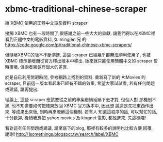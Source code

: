 xbmc-traditional-chinese-scraper
================================

給 XBMC 使用的正體中文電影資料 scraper

接觸 XBMC 也有一段時間了,很感謝之前一些大大的貢獻, 讓我們得以在XBMC裡
看到正體中文的電影資料, 如 mingjen 兄 的
https://code.google.com/p/traditional-chinese-xbmc-scrapers/

但隨著XBMC的版本不斷演進, 這些 scraper 已經幾乎都無法順利使用了,
也被 XBMC 標示損壞而從官方釋出版本中移出.
後來就只能使用簡體中文的 scraper 暫時撐著, 但兩者畢竟有很大的差異.

於是自已利用閒暇時間, 參考網路上找到的資料, 重新寫了新的 AtMovies 
的 scraper, 目前這一版本看起來已經有不錯的效果, 希望大家試試看, 
若有任何問題或建議, 請再提出.

理論上, 這些 scraper 應該要從之前的專案繼續延續下去才對, 但個人對
那機制不熟, 也不知道要如何把結果放回 XBMC 官方版本中, 因此想
說還是先把東西作出來, 等成果出來後, 到時再來瞭解這個機制. 若有人
知道這程序的話, 可以幫忙的話, 十分歡迎, 後續我想把 yahoo.movies 
及 kingnet 電影, 都放進來, 先這樣囉!

若對這有任何問題或建議, 請至底下的blog, 那裡有較多的說明也比較方便
回覆, 謝謝!
http://1somethings.blogspot.tw/search/label/XBMC
